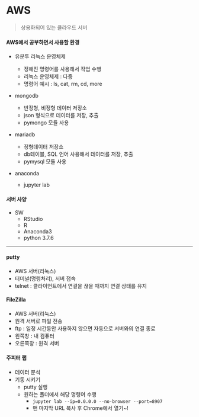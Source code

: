 # AWS

> 상용화되어 있는 클라우드 서버

#### AWS에서 공부하면서 사용할 환경

* 유분투 리눅스 운영체제
  * 정해진 명령어를 사용해서 작업 수행
  * 리눅스 운영체제 : 다중 
  * 명령어 예시 : ls, cat, rm, cd, more

* mongodb
  * 반정형, 비정형 데이터 저장소
  * json 형식으로 데이터를 저장, 추출
  * pymongo 모듈 사용
* mariadb
  * 정형데이터 저장소
  * db테이블, SQL 언어 사용해서 데이터를 저장, 추출
  * pymysql 모듈 사용
* anaconda
  * jupyter lab

#### 서버 사양

* SW
  * RStudio
  * R
  * Anaconda3
  * python 3.7.6



---



#### putty

* AWS 서버(리눅스)
* 터미널(명령처리), 서버 접속
* telnet : 클라이언트에서 연결을 끊을 때까지 연결 상태를 유지

#### FileZilla

* AWS 서버(리눅스)
* 원격 서버로 파일 전송
* ftp : 일정 시간동안 사용하지 않으면 자동으로 서버와의 연결 종료
* 왼쪽창 : 내 컴퓨터
* 오른쪽창 : 원격 서버

#### 주피터 랩

* 데이터 분석
* 기동 시키기
  * putty 실행
  * 원하는 폴더에서 해당 명령어 수행
    * `jupyter lab --ip=0.0.0.0 --no-browser --port=8907`
    * 맨 마지막 URL 복사 후 Chrome에서 열기~!